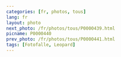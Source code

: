 ```yaml
---
categories: [fr, photos, tous]
lang: fr
layout: photo
next_photo: /fr/photos/tous/P0000439.html
picname: P0000440
prev_photo: /fr/photos/tous/P0000441.html
tags: [Fotofalle, Leopard]
---
```

